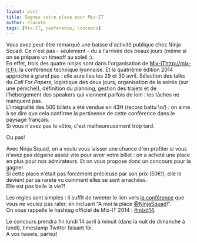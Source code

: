 ```yaml
---
layout: post
title: Gagnez votre place pour Mix-IT
author: clacote
tags: [Mix-IT, conference, concours]
---
```


Vous avez peut-être remarqué une baisse d'activité publique chez Ninja Squad. Ce n'est pas - seulement - du à l'arrivée des beaux jours (même si on se prépare un timeoff au soleil&nbsp;:).  
En effet, trois des quatre ninjas sont dans l'organisation de [Mix-IT]()http://mix-it.fr), la conférence technique lyonnaise.
Et la quatrième édition 2014 approche à grand pas&nbsp;: elle aura lieu les 29 et 30 avril. Sélection des talks du _Call For Papers_, logistique des deux jours, organisation de la soirée (sur une péniche!), définition du planning, gestion des trajets et de l'hébergement des speakers qui viennent parfois de loin&nbsp;: les tâches ne manquent pas.  
L'intégralité des 500 billets a été vendue en 43H (record battu \o/)&nbsp;: on aime à se dire que cela confirme la pertinence de cette conférence dans le paysage français.  
Si vous n'avez pas le vôtre, c'est malheureusement trop tard.

Ou pas!

Avec Ninja Squad, on a voulu vous laisser une chance d'en profiter si vous n'avez pas dégainé assez vite pour avoir votre billet&nbsp;: on a acheté une place en plus pour nos admirateurs. Et on vous propose donc un concours pour la gagner.  
Si cette place n'était pas forcément précieuse par son prix (50€!), elle le devient par sa rareté vu comment elles se sont arrachées.  
Elle est pas belle la vie?!

Les règles sont simples&nbsp;: il suffit de tweeter le lien vers [la conférence](http://www.mix-it.fr/mixit14/sessions) que vous ne voulez pas rater, en incluant “A moi la place [@NinjaSquad](https://twitter.com/NinjaSquad)!”.  
On vous rappelle le hashtag officiel de Mix-IT 2014&nbsp;: [#mixit14](https://twitter.com/search?q=%23mixit14&src=hash).

Le concours prendra fin lundi 14 avril à minuit (dans la nuit de dimanche à lundi), timestamp Twitter faisant foi.  
A vos tweets, partez!
